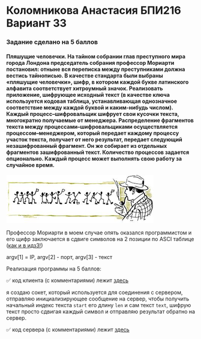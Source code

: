 # Коломникова Анастасия БПИ216 Вариант 33
### Задание сделано на 5 баллов
#### Пляшущие человечки. На тайном собрании глав преступного мира города Лондона председатель собрания профессор Мориарти постановил: отныне вся переписка между преступниками должна вестись тайнописью. В качестве стандарта были выбраны «пляшущие человечки», шифр, в котором каждой букве латинского алфавита соответствует хитроумный значок. Реализовать приложение, шифрующее исходный текст (в качестве ключа используется кодовая таблица, устанавливающая однозначное соответствие между каждой буквой и каким-нибудь числом). Каждый процесс–шифровальщик шифрует свои кусочки текста, многократно получаемые от менеджера. Распределение фрагментов текста между процессами–шифровальщиками осуществляется процессом–менеджером, который передает каждому процессу участок текста, получает от него результат, передает следующий незашифрованный фрагмент. Он же собирает из отдельных фрагментов зашифрованный текст. Количество процессов задается опционально. Каждый процесс может выполнять свою работу за случайное время. 
![image](https://github.com/PostRed/OS_IHW3/blob/main/images.jpeg)

Профессор Мориарти в моем случае опять оказался программистом и его щифр заключается в сдвиге символов на 2 позиции по ASCI таблице ([как и в идз3!](https://github.com/PostRed/OS_IHW3))

argv[1] = IP, argv[2] - порт, argv[3] - текст

Реализация программы на 5 баллов:

:white_check_mark: код клиента (с комментариями) лежит [здесь]((https://github.com/PostRed/OS_IHW4/blob/main/first.c))

я создаю сокет, который используется для соединения с сервером, отправляю инициализирующее сообщение на сервер, чтобы получить начальный индекс текста `start` его длину `len` и сам текст `text`, шифрую текст просто сдвигая каждый символ и отправляю результат обратно на сервер.

:white_check_mark: код сервера (с комментариями) лежит  [здесь]()
